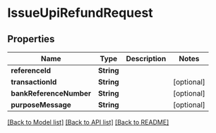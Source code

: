 # IssueUpiRefundRequest

## Properties
Name | Type | Description | Notes
------------ | ------------- | ------------- | -------------
**referenceId** | **String** |  | 
**transactionId** | **String** |  | [optional] 
**bankReferenceNumber** | **String** |  | [optional] 
**purposeMessage** | **String** |  | [optional] 

[[Back to Model list]](../README.md#models) [[Back to API list]](../README.md#api-endpoints) [[Back to README]](../README.md)


